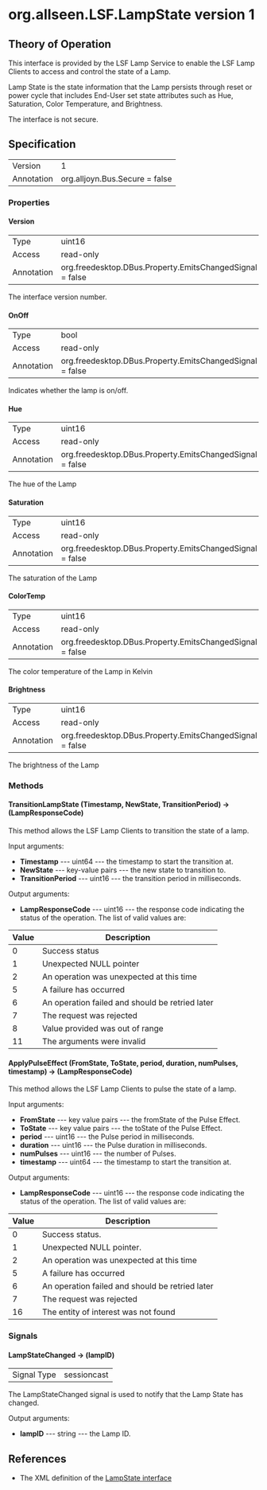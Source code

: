 # org.allseen.LSF.LampState version 1


## Theory of Operation
This interface is provided by the LSF Lamp Service to enable the LSF Lamp
Clients to access and control the state of a Lamp.

Lamp State is the state information that the Lamp persists through reset or power 
cycle that includes End-User set state attributes such as Hue, Saturation, Color Temperature, 
and Brightness.

The interface is not secure.

## Specification

|              |       				|
|--------------|--------------------------------|
| Version      | 1     				|
| Annotation   | org.alljoyn.Bus.Secure = false |

### Properties

#### Version

|            |                                                          |
|------------|----------------------------------------------------------|
| Type       | uint16                                                   |
| Access     | read-only                                                |
| Annotation | org.freedesktop.DBus.Property.EmitsChangedSignal = false	|

The interface version number.

#### OnOff

|            |                                                          |
|------------|----------------------------------------------------------|
| Type       | bool                                                     |
| Access     | read-only                                                |
| Annotation | org.freedesktop.DBus.Property.EmitsChangedSignal = false	|

Indicates whether the lamp is on/off.

#### Hue

|            |                                                          |
|------------|----------------------------------------------------------|
| Type       | uint16                                                   |
| Access     | read-only                                                |
| Annotation | org.freedesktop.DBus.Property.EmitsChangedSignal = false	|

The hue of the Lamp

#### Saturation

|            |                                                          |
|------------|----------------------------------------------------------|
| Type       | uint16                                                   |
| Access     | read-only                                                |
| Annotation | org.freedesktop.DBus.Property.EmitsChangedSignal = false	|

The saturation of the Lamp

#### ColorTemp

|            |                                                          |
|------------|----------------------------------------------------------|
| Type       | uint16                                                   |
| Access     | read-only                                                |
| Annotation | org.freedesktop.DBus.Property.EmitsChangedSignal = false	|

The color temperature of the Lamp in Kelvin

#### Brightness

|            |                                                          |
|------------|----------------------------------------------------------|
| Type       | uint16                                                   |
| Access     | read-only                                                |
| Annotation | org.freedesktop.DBus.Property.EmitsChangedSignal = false	|

The brightness of the Lamp

### Methods

#### TransitionLampState (Timestamp, NewState, TransitionPeriod) -> (LampResponseCode)

This method allows the LSF Lamp Clients to transition the state of a lamp. 

Input arguments: 

  * **Timestamp** --- uint64 --- the timestamp to start the transition at.
  * **NewState** --- key-value pairs --- the new state to transition to.
  * **TransitionPeriod** --- uint16 --- the transition period in milliseconds.

Output arguments:

  * **LampResponseCode** --- uint16 --- the response code indicating the status of the operation. The list of valid
    values are:

| Value | Description                                                       		|
|-------|-------------------------------------------------------------------------------|
| 0     | Success status                                                   		|
| 1     | Unexpected NULL pointer                                          		|
| 2     | An operation was unexpected at this time                          		|
| 5     | A failure has occurred                                            		|
| 6     | An operation failed and should be retried later                   		|
| 7     | The request was rejected                                          		|
| 8     | Value provided was out of range                                   		|
| 11    | The arguments were invalid                                        		|

#### ApplyPulseEffect (FromState, ToState, period, duration, numPulses, timestamp) -> (LampResponseCode)

This method allows the LSF Lamp Clients to pulse the state of a lamp. 

Input arguments: 

  * **FromState** --- key value pairs --- the fromState of the Pulse Effect.
  * **ToState** --- key value pairs --- the toState of the Pulse Effect.
  * **period** --- uint16 --- the Pulse period in milliseconds.
  * **duration** --- uint16 --- the Pulse duration in milliseconds.
  * **numPulses** --- uint16 --- the number of Pulses.
  * **timestamp** --- uint64 --- the timestamp to start the transition at.

Output arguments:

  * **LampResponseCode** --- uint16 --- the response code indicating the status of the operation. The list of valid
    values are:

| Value | Description                                                       		|
|-------|-------------------------------------------------------------------------------|
| 0     | Success status.                                                   		|
| 1     | Unexpected NULL pointer.                                          		|
| 2     | An operation was unexpected at this time                          		|
| 5     | A failure has occurred                                            		|
| 6     | An operation failed and should be retried later                   		|
| 7     | The request was rejected                                          		|
| 16    | The entity of interest was not found                   			|

### Signals

#### LampStateChanged -> (lampID)

|                       |                                   |
|-----------------------|-----------------------------------|
| Signal Type           | sessioncast                       |

The LampStateChanged signal is used to notify that the Lamp State has changed.

Output arguments:

  * **lampID** --- string --- the Lamp ID.

## References

  * The XML definition of the [LampState interface](LampState-v1.xml)


